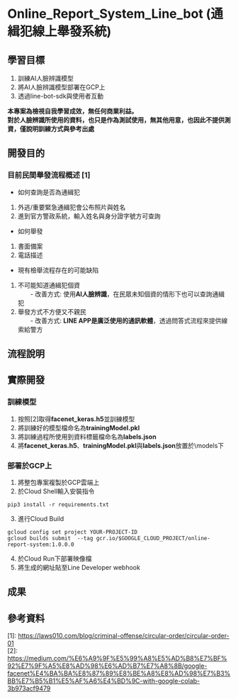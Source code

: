 # Online_Report_System_Line_bot (通緝犯線上舉發系統)
## 學習目標 
1. 訓練AI人臉辨識模型
2. 將AI人臉辨識模型部署在GCP上
3. 透過line-bot-sdk與使用者互動

**本專案為檢視自我學習成效，無任何商業利益。**\
**對於人臉辨識所使用的資料，也只是作為測試使用，無其他用意，也因此不提供測資，僅說明訓練方式與參考出處**

## 開發目的
### 目前民間舉發流程概述 \[1]
- 如何查詢是否為通緝犯
1. 外逃/重要緊急通緝犯會公布照片與姓名
2. 進到官方警政系統，輸入姓名與身分證字號方可查詢
- 如何舉發
1. 書面備案
2. 電話描述

- 現有檢舉流程存在的可能缺陷
1. 不可能知道通緝犯個資\
&emsp;&emsp;- 改善方式: 使用**AI人臉辨識**，在民眾未知個資的情形下也可以查詢通緝犯
2. 舉發方式不方便又不親民\
&emsp;&emsp;- 改善方式: **LINE APP是廣泛使用的通訊軟體**，透過問答式流程來提供線索給警方

## 流程說明



## 實際開發
### 訓練模型
1. 按照\[2]取得**facenet_keras.h5**並訓練模型
3. 將訓練好的模型檔命名為**trainingModel.pkl**
4. 將訓練過程所使用到資料標籤檔命名為**labels.json**
5. 將**facenet_keras.h5**、**trainingModel.pkl**與**labels.json**放置於\models下

### 部署於GCP上
1. 將整包專案複製於GCP雲端上
2. 於Cloud Shell輸入安裝指令
```
pip3 install -r requirements.txt
```
3. 進行Cloud Build
```
gcloud config set project YOUR-PROJECT-ID
gcloud builds submit  --tag gcr.io/$GOOGLE_CLOUD_PROJECT/online-report-system:1.0.0.0
```
4. 於Cloud Run下部署映像檔
5. 將生成的網址貼至Line Developer webhook

## 成果


## 參考資料
\[1]: 
https://laws010.com/blog/criminal-offense/circular-order/circular-order-01 \
\[2]:
https://medium.com/%E6%A9%9F%E5%99%A8%E5%AD%B8%E7%BF%92%E7%9F%A5%E8%AD%98%E6%AD%B7%E7%A8%8B/google-facenet%E4%BA%BA%E8%87%89%E8%BE%A8%E8%AD%98%E7%B3%BB%E7%B5%B1%E5%AF%A6%E4%BD%9C-with-google-colab-3b973acf9479

